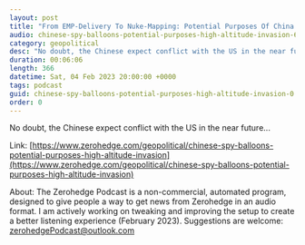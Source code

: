 ```yaml
---
layout: post
title: "From EMP-Delivery To Nuke-Mapping: Potential Purposes Of China's High-Altitude Invasion"
audio: chinese-spy-balloons-potential-purposes-high-altitude-invasion-6
category: geopolitical
desc: "No doubt, the Chinese expect conflict with the US in the near future..."
duration: 00:06:06
length: 366
datetime: Sat, 04 Feb 2023 20:00:00 +0000
tags: podcast
guid: chinese-spy-balloons-potential-purposes-high-altitude-invasion-0
order: 0
---
```

No doubt, the Chinese expect conflict with the US in the near future...

Link: [https://www.zerohedge.com/geopolitical/chinese-spy-balloons-potential-purposes-high-altitude-invasion](https://www.zerohedge.com/geopolitical/chinese-spy-balloons-potential-purposes-high-altitude-invasion)

About: The Zerohedge Podcast is a non-commercial, automated program, designed to give people a way to get news from Zerohedge in an audio format.  I am actively working on tweaking and improving the setup to create a better listening experience (February 2023).  Suggestions are welcome: [zerohedgePodcast@outlook.com](mailto:zerohedgePodcast@outlook.com)
